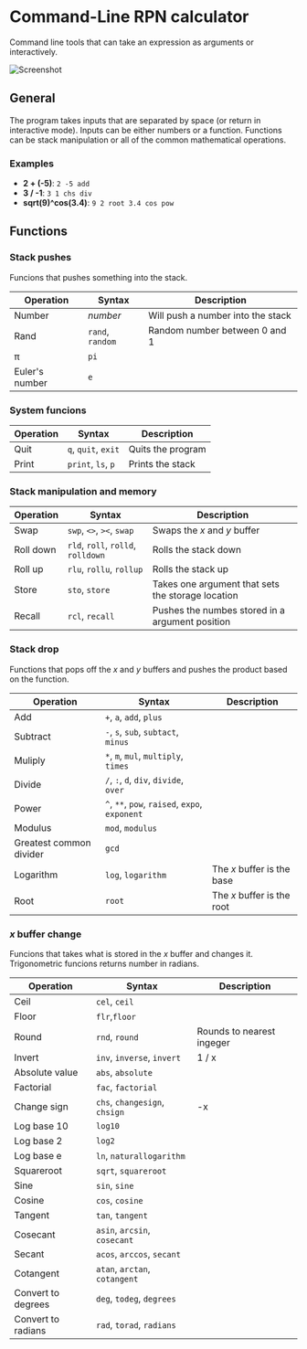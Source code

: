 # Command-Line RPN calculator

Command line tools that can take an expression as arguments or interactively.

![Screenshot](https://github.com/simonsolnes/rpn/raw/master/screenshot.png)

## General
The program takes inputs that are separated by space (or return in interactive mode). Inputs can be either numbers or a function. Functions can be stack manipulation or all of the common mathematical operations.

### Examples
- **2 + (-5)**: `2 -5 add`
- **3 / -1**: `3 1 chs div`
- **sqrt(9)^cos(3.4)**: `9 2 root 3.4 cos pow`

## Functions

### Stack pushes

Funcions that pushes something into the stack.

|Operation|Syntax|Description|
|---|---|---|
|Number|*number*|Will push a number into the stack|
|Rand|`rand`, `random`|Random number between 0 and 1|
|π|`pi`||
|Euler's number|`e`||

### System funcions

|Operation|Syntax|Description|
|---|---|---|
|Quit|`q`, `quit`, `exit`|Quits the program|
|Print|`print`, `ls`, `p`|Prints the stack|

### Stack manipulation and memory

|Operation|Syntax|Description|
|---|---|---|
|Swap|`swp`, `<>`, `><`, `swap`| Swaps the *x* and *y* buffer|
|Roll down|`rld`, `roll`, `rolld`, `rolldown`|Rolls the stack down|
|Roll up|`rlu`, `rollu`, `rollup`|Rolls the stack up|
|Store|`sto`, `store`|Takes one argument that sets the storage location|
|Recall|`rcl`, `recall`|Pushes the numbes stored in a argument position|

### Stack drop

Functions that pops off the *x* and *y* buffers and pushes the product based on the function.

|Operation|Syntax|Description|
|---|---|---|
|Add|`+`, `a`, `add`, `plus`||
|Subtract|`-`, `s`, `sub`, `subtact`, `minus`|
|Muliply|`*`, `m`, `mul`, `multiply`, `times`||
|Divide|`/`, `:`, `d`, `div`, `divide`, `over`||
|Power|`^`, `**`, `pow`, `raised`, `expo`, `exponent`||
|Modulus|`mod`, `modulus`||
|Greatest common divider|`gcd`||
|Logarithm|`log`, `logarithm`|The *x* buffer is the base|
|Root|`root`|The *x* buffer is the root|

### *x* buffer change

Funcions that takes what is stored in the *x* buffer and changes it. Trigonometric funcions returns number in radians.

|Operation|Syntax|Description|
|---|---|---|
|Ceil|`cel`, `ceil`||
|Floor|`flr`,`floor`||
|Round|`rnd`, `round`|Rounds to nearest ingeger|
|Invert|`inv`, `inverse`, `invert`|1 / x|
|Absolute value|`abs`, `absolute`||
|Factorial|`fac`, `factorial`||
|Change sign|`chs`, `changesign`, `chsign`|-x|
|Log base 10|`log10`||
|Log base 2|`log2`||
|Log base e|`ln`, `naturallogarithm`||
|Squareroot|`sqrt`, `squareroot`||
|Sine|`sin`, `sine`||
|Cosine|`cos`, `cosine`||
|Tangent|`tan`, `tangent`||
|Cosecant|`asin`, `arcsin`, `cosecant`||
|Secant|`acos`, `arccos`, `secant`||
|Cotangent|`atan`, `arctan`, `cotangent`||
|Convert to degrees|`deg`, `todeg`, `degrees`||
|Convert to radians|`rad`, `torad`, `radians`||
